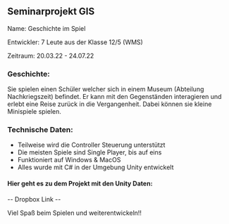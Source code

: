 ## Seminarprojekt GIS

Name: Geschichte im Spiel

Entwickler: 7 Leute aus der Klasse 12/5 (WMS)

Zeitraum: 20.03.22 - 24.07.22

### Geschichte:

Sie spielen einen Schüler welcher sich in einem Museum (Abteilung Nachkriegszeit) befindet. Er kann mit den Gegenständen interagieren und erlebt eine Reise zurück in die Vergangenheit. Dabei können sie kleine Minispiele spielen.

### Technische Daten:

* Teilweise wird die Controller Steuerung unterstützt
* Die meisten Spiele sind Single Player, bis auf eins
* Funktioniert auf Windows & MacOS
* Alles wurde mit C# in der Umgebung Unity entwickelt

#### Hier geht es zu dem Projekt mit den Unity Daten:
-- Dropbox Link --

Viel Spaß beim Spielen und weiterentwickeln!!
